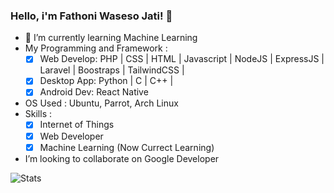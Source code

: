 ### Hello, i'm Fathoni Waseso Jati! 👋
- :open_book: I’m currently learning Machine Learning
- My Programming and Framework :
  - [x] Web Develop: PHP | CSS | HTML | Javascript | NodeJS | ExpressJS | Laravel | Boostraps | TailwindCSS |
  - [x] Desktop App: Python | C | C++ |
  - [x] Android Dev: React Native 

- OS Used :
  Ubuntu, 
  Parrot,
  Arch Linux
- Skills :
  - [x] Internet of Things 
  - [x] Web Developer
  - [x] Machine Learning (Now Currect Learning)

- I’m looking to collaborate on Google Developer

![Stats](https://github-readme-stats.vercel.app/api?username=vh4&show_icons=true&theme=algolia&include_all_commits=true&count_private=true&hide_border=true)

